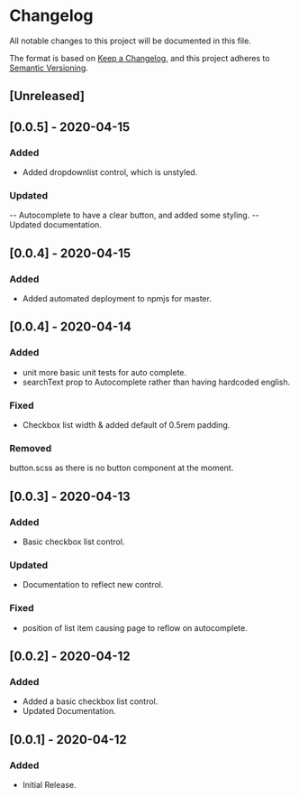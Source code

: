 # Changelog

All notable changes to this project will be documented in this file.

The format is based on [Keep a Changelog](https://keepachangelog.com/en/1.0.0/),
and this project adheres to [Semantic Versioning](https://semver.org/spec/v2.0.0.html).

## [Unreleased]

## [0.0.5] - 2020-04-15

### Added

- Added dropdownlist control, which is unstyled.

### Updated

-- Autocomplete to have a clear button, and added some styling.
-- Updated documentation.

## [0.0.4] - 2020-04-15

### Added

- Added automated deployment to npmjs for master.

## [0.0.4] - 2020-04-14

### Added

- unit more basic unit tests for auto complete.
- searchText prop to Autocomplete rather than having hardcoded english.

### Fixed

- Checkbox list width & added default of 0.5rem padding.

### Removed

button.scss as there is no button component at the moment.

## [0.0.3] - 2020-04-13

### Added

- Basic checkbox list control.

### Updated

- Documentation to reflect new control.

### Fixed

- position of list item causing page to reflow on autocomplete.

## [0.0.2] - 2020-04-12

### Added

- Added a basic checkbox list control.
- Updated Documentation.

## [0.0.1] - 2020-04-12

### Added

- Initial Release.
